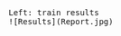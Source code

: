 <pre>Left: train results                                           Right: test results                                  
![Results](Report.jpg)
